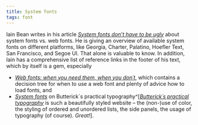 ```yaml
---
title: System fonts
tags: font
---
```

Iain Bean writes in his article [<cite>System fonts don’t have to be ugly</cite>](https://iainbean.com/posts/2021/system-fonts-dont-have-to-be-ugly/) about system fonts vs. web fonts. He is giving an overview of available system fonts on different platforms, like Georgia, Charter, Palatino, Hoefler Text, San Francisco, and Segoe UI. That alone is valuable to know. In addition, Iain has a comprehensive list of reference links in the footer of his text, which by itself is a gem, especially

- [<cite>Web fonts: when you need them, when you don´t</cite>](https://medium.com/hackernoon/web-fonts-when-you-need-them-when-you-dont-a3b4b39fe0ae), which contains a decision tree for when to use a web font and plenty of advice how to load fonts, and
- [<cite>System fonts</cite>](https://practicaltypography.com/system-fonts.html) on Butterick´s practical typography^[[<cite>Butterick´s practical typography</cite>](https://practicaltypography.com) is such a beautifully styled website – the (non-)use of color, the styling of ordered and unordered lists, the side panels, the usage of typography (of course). *Great!*].
